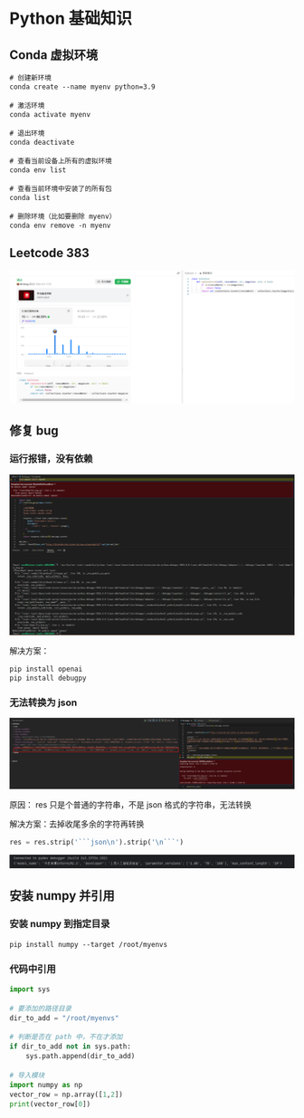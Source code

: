# Python 基础知识

## Conda 虚拟环境
```shell
# 创建新环境
conda create --name myenv python=3.9

# 激活环境
conda activate myenv

# 退出环境
conda deactivate

# 查看当前设备上所有的虚拟环境
conda env list

# 查看当前环境中安装了的所有包
conda list

# 删除环境（比如要删除 myenv）
conda env remove -n myenv
``` 



## Leetcode 383
![img.png](images/img.png)


## 修复 bug

### 运行报错，没有依赖
![img_1.png](images/img_1.png)


解决方案：
```shell
pip install openai
pip install debugpy
```


### 无法转换为 json
![img_2.png](images/img_2.png)

原因： res 只是个普通的字符串，不是 json 格式的字符串，无法转换

解决方案：去掉收尾多余的字符再转换
```python
res = res.strip('```json\n').strip('\n```')
```

![img_3.png](images/img_3.png)



## 安装 numpy 并引用
### 安装 numpy 到指定目录
```shell
pip install numpy --target /root/myenvs
```

### 代码中引用
```python
import sys

# 要添加的路径目录
dir_to_add = "/root/myenvs"

# 判断是否在 path 中，不在才添加
if dir_to_add not in sys.path:
    sys.path.append(dir_to_add)

# 导入模块
import numpy as np
vector_row = np.array([1,2])
print(vector_row[0])
```